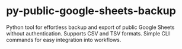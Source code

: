 # py-public-google-sheets-backup
Python tool for effortless backup and export of public Google Sheets without authentication. Supports CSV and TSV formats. Simple CLI commands for easy integration into workflows. 
